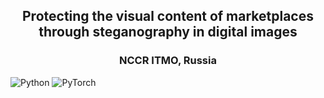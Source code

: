 <h2 align="center">Protecting the visual content of marketplaces through steganography in digital images</h2>
<h3 align="center">NCCR ITMO, Russia</h3>

![Python](https://img.shields.io/badge/python-3670A0?style=for-the-badge&logo=python&logoColor=ffdd54)
![PyTorch](https://img.shields.io/badge/PyTorch-%23EE4C2C.svg?style=for-the-badge&logo=PyTorch&logoColor=white)
